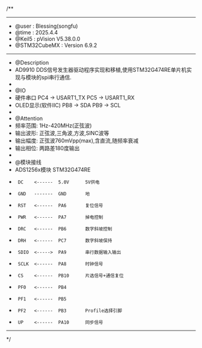 /**
  ******************************************************************************
  * @user           : Blessing(songfu)
  * @time           : 2025.4.4
  * @Keil5          : pVision V5.38.0.0
  * @STM32CubeMX    : Version 6.9.2
  ******************************************************************************
  * @Description
  * AD9910 DDS信号发生器驱动程序实现和移植,使用STM32G474RE单片机实现与模块的spi串行通信.
  *
  * @IO
  * 硬件串口            PC4 -> USART1_TX  PC5 -> USART1_RX
  * OLED显示(软件IIC)   PB8 -> SDA        PB9 -> SCL
  *
  * @Attention
  * 频率范围: 1Hz-420MHz(正弦波)
  * 输出波形: 正弦波,三角波,方波,SINC波等
  * 输出幅度: 正弦波760mVpp(max),含直流,随频率衰减
  * 输出相位: 两路差180度输出
  *
  * @模块接线
  * ADS1256x模块       STM32G474RE
  *      DC    <------  5.0V      5V供电
  *      GND   -------  GND       地
  *      RST   <------  PA6       复位信号
  *      PWR   <------  PA7       掉电控制
  *      DRC   <------  PB6       数字斜坡控制
  *      DRH   <------  PC7       数字斜坡保持
  *      SDIO  <----->  PA9       串行数据输入输出
  *      SCLK  <------  PA8       时钟信号
  *      CS    <------  PB10      片选信号+通信复位
  *      PF0   <------  PB4
  *      PF1   <------  PB5
  *      PF2   <------  PB3       Profile选择引脚
  *      UP    <------  PA10      同步信号
  ******************************************************************************
  */